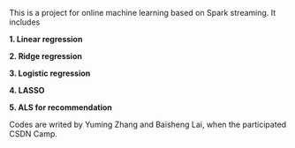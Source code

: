 This is a project for online machine learning based on Spark streaming. It includes

**1. Linear regression**

**2. Ridge regression**

**3. Logistic regression**

**4. LASSO**

**5. ALS for recommendation**

Codes are writed by Yuming Zhang and Baisheng Lai, when the participated CSDN Camp.
